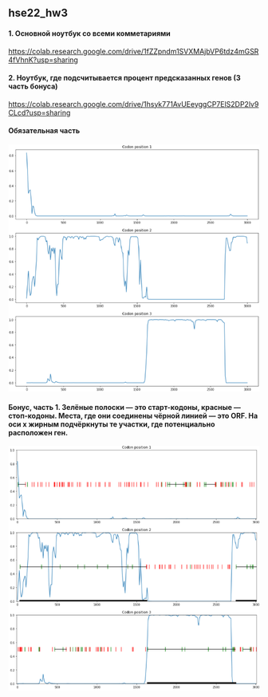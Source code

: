 ## hse22_hw3

#### 1. Основной ноутбук со всеми комметариями
https://colab.research.google.com/drive/1fZZpndm1SVXMAjbVP6tdz4mGSR4fVhnK?usp=sharing

#### 2. Ноутбук, где подсчитывается процент предсказанных генов (3 часть бонуса)
https://colab.research.google.com/drive/1hsyk771AvUEeyggCP7ElS2DP2lv9CLcd?usp=sharing


#### Обязательная часть

![](https://github.com/KirillMatirko/hse22_hw3/blob/main/pics/proba_mark.png)

#### Бонус, часть 1. Зелёные полоски &mdash; это старт-кодоны, красные &mdash; стоп-кодоны. Места, где они соединены чёрной линией &mdash; это ORF. На оси x жирным подчёркнуты те участки, где потенциально расположен ген.

![](https://github.com/KirillMatirko/hse22_hw3/blob/main/pics/proba_mark_with_orfs.png)
